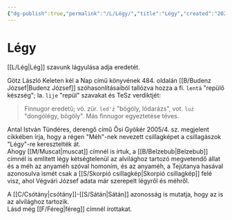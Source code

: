 ```yaml
---
{"dg-publish":true,"permalink":"/L/Légy/","title":"Légy","created":"2024-03-02T01:17","updated":"2024-03-03T15:24"}
---
```



# Légy

[[L/Lég\|Lég]] szavunk lágyulása adja eredetét.  

Götz László Keleten kél a Nap című könyvének 484. oldalán [[B/Budenz József\|Budenz József]] szóhasonlításaiból tallózva hozza a fi. `lentä` "repülő készség"; la. `lije` "repül" szavakat és TeSz verdiktjét:  
> Finnugor eredetű; vö. zür. `led'ź` "bögöly, lódarázs", vot. `luź` "dongólégy, bögöly". Más finnugor egyeztetése téves.  

Antal István Tündéres, derengő című Ősi Gyökér 2005/4. sz. megjelent cikkében írja, hogy a régen "Méh"-nek nevezett csillagképet a csillagászok "Légy"-re keresztelték át.  
Ahogy [[M/Muscat\|muscat]] címnél is írtuk, a [[B/Belzebub\|Belzebub]] címnél is említett légy kétségtelenül az alvilághoz tartozó megvetendő állat és a méh az anyaméh szóval homoním, és az anyaméh, a Tejútanya hasával azonosulva ismét csak a [[S/Skorpió csillagkép\|Skorpió csillagkép]] felé visz, ahol Végvári József adata már szerepelt légyről és méhről.  

A [[C/Csótány\|csótány]]-[[S/Sátán\|Sátán]] azonosság is mutatja, hogy az is az alvilághoz tartozik.  
Lásd még [[F/Féreg\|féreg]] címnél írottakat.  